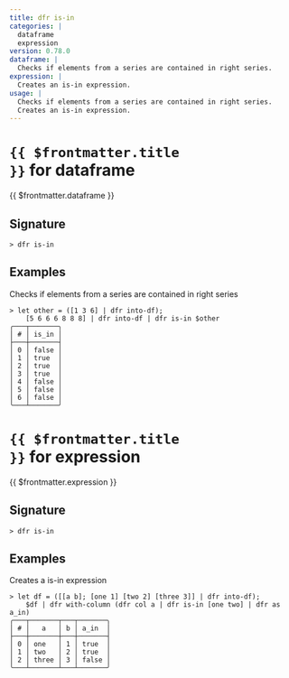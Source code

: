 ```yaml
---
title: dfr is-in
categories: |
  dataframe
  expression
version: 0.78.0
dataframe: |
  Checks if elements from a series are contained in right series.
expression: |
  Creates an is-in expression.
usage: |
  Checks if elements from a series are contained in right series.
  Creates an is-in expression.
---
```


# <code>{{ $frontmatter.title }}</code> for dataframe

<div class='command-title'>{{ $frontmatter.dataframe }}</div>

## Signature

```> dfr is-in ```

## Examples

Checks if elements from a series are contained in right series
```shell
> let other = ([1 3 6] | dfr into-df);
    [5 6 6 6 8 8 8] | dfr into-df | dfr is-in $other
╭───┬───────╮
│ # │ is_in │
├───┼───────┤
│ 0 │ false │
│ 1 │ true  │
│ 2 │ true  │
│ 3 │ true  │
│ 4 │ false │
│ 5 │ false │
│ 6 │ false │
╰───┴───────╯

```

# <code>{{ $frontmatter.title }}</code> for expression

<div class='command-title'>{{ $frontmatter.expression }}</div>

## Signature

```> dfr is-in ```

## Examples

Creates a is-in expression
```shell
> let df = ([[a b]; [one 1] [two 2] [three 3]] | dfr into-df);
    $df | dfr with-column (dfr col a | dfr is-in [one two] | dfr as a_in)
╭───┬───────┬───┬───────╮
│ # │   a   │ b │ a_in  │
├───┼───────┼───┼───────┤
│ 0 │ one   │ 1 │ true  │
│ 1 │ two   │ 2 │ true  │
│ 2 │ three │ 3 │ false │
╰───┴───────┴───┴───────╯

```
